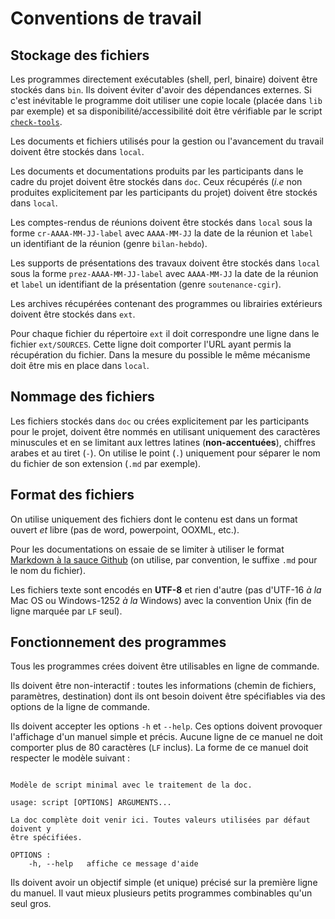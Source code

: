 # Conventions de travail

## Stockage des fichiers

Les programmes directement exécutables (shell, perl, binaire) doivent être stockés dans `bin`. Ils doivent éviter d'avoir des dépendances externes. Si c'est inévitable le programme doit utiliser une copie locale (placée dans `lib` par exemple) et sa disponibilité/accessibilité doit être vérifiable par le script [`check-tools`](../bin/check-tools).

Les documents et fichiers utilisés pour la gestion ou l'avancement du travail doivent être stockés dans `local`.

Les documents et documentations produits par les participants dans le cadre du projet doivent être stockés dans `doc`. Ceux récupérés (*i.e* non produites explicitement par les participants du projet) doivent être stockés dans `local`.

Les comptes-rendus de réunions doivent être stockés dans `local` sous la forme `cr-AAAA-MM-JJ-label` avec `AAAA-MM-JJ` la date de la réunion et `label` un identifiant de la réunion (genre `bilan-hebdo`).

Les supports de présentations des travaux doivent être stockés dans `local` sous la forme `prez-AAAA-MM-JJ-label` avec `AAAA-MM-JJ` la date de la réunion et `label` un identifiant de la présentation (genre `soutenance-cgir`).

Les archives récupérées contenant des programmes ou librairies extérieurs doivent être stockés dans `ext`.

Pour chaque fichier du répertoire `ext` il doit correspondre une ligne dans le fichier `ext/SOURCES`. Cette ligne doit comporter l'URL ayant permis la récupération du fichier. Dans la mesure du possible le même mécanisme doit être mis en place dans `local`.

## Nommage des fichiers

Les fichiers stockés dans `doc` ou crées explicitement par les participants pour le projet, doivent être nommés en utilisant uniquement des caractères minuscules et en se limitant aux lettres latines (**non-accentuées**), chiffres arabes et au tiret (`-`). On utilise le point (`.`) uniquement pour séparer le nom du fichier de son extension (`.md` par exemple).

## Format des fichiers

On utilise uniquement des fichiers dont le contenu est dans un format ouvert *et* libre (pas de word, powerpoint, OOXML, etc.).

Pour les documentations on essaie de se limiter à utiliser le format [Markdown à la sauce Github](https://guides.github.com/features/mastering-markdown) (on utilise, par convention, le suffixe `.md` pour le nom du fichier).

Les fichiers texte sont encodés en **UTF-8** et rien d'autre (pas d'UTF-16 *à la* Mac OS ou Windows-1252 *à la* Windows) avec la convention Unix (fin de ligne marquée par `LF` seul).

## Fonctionnement des programmes

Tous les programmes crées doivent être utilisables en ligne de commande.

Ils doivent être non-interactif : toutes les informations (chemin de fichiers, paramètres, destination) dont ils ont besoin doivent être spécifiables via des options de la ligne de commande.

Ils doivent accepter les options `-h` et `--help`. Ces options doivent provoquer l'affichage d'un manuel simple et précis. Aucune ligne de ce manuel ne doit comporter plus de 80 caractères (`LF` inclus). La forme de ce manuel doit respecter le modèle suivant :

~~~

Modèle de script minimal avec le traitement de la doc.

usage: script [OPTIONS] ARGUMENTS...

La doc complète doit venir ici. Toutes valeurs utilisées par défaut doivent y
être spécifiées.

OPTIONS :
    -h, --help   affiche ce message d'aide

~~~

Ils doivent avoir un objectif simple (et unique) précisé sur la première ligne du manuel. Il vaut mieux plusieurs petits programmes combinables qu'un seul gros.
